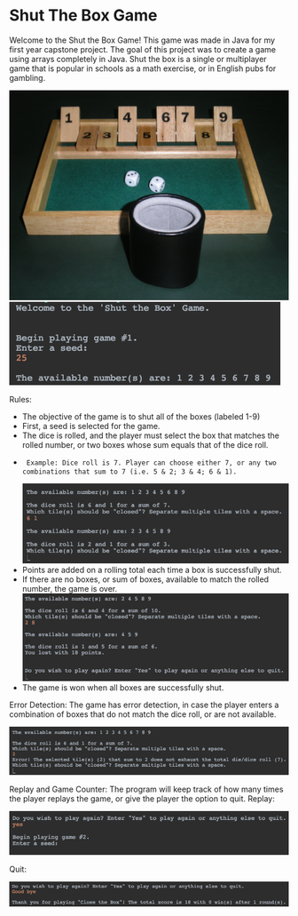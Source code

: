 # Shut The Box Game

Welcome to the Shut the Box Game! This game was made in Java for my first year capstone project. The goal of this project was to create a game using arrays completely in Java. Shut the box is a single or multiplayer game that is popular in schools as a math exercise, or in English pubs for gambling.

  ![Game](https://github.com/r-kish/Shut-The-Box-Game/blob/main/Shut_the_box.jpg)    ![Welcome to Shut the Box](https://github.com/r-kish/Shut-The-Box-Game/blob/main/Shut%20the%20Box%20Intro.png)

Rules:
-  The objective of the game is to shut all of the boxes (labeled 1-9)
-  First, a seed is selected for the game.
-  The dice is rolled, and the player must select the box that matches the rolled number, or two boxes whose sum equals that of the dice roll.
-      Example: Dice roll is 7. Player can choose either 7, or any two combinations that sum to 7 (i.e. 5 & 2; 3 & 4; 6 & 1).
    ![Shut the Box Demo](https://github.com/r-kish/Shut-The-Box-Game/blob/main/Shut%20the%20Box%20Demo.png)
-  Points are added on a rolling total each time a box is successfully shut.
-  If there are no boxes, or sum of boxes, available to match the rolled number, the game is over.
    ![Game Over, and Rolling Point Total](https://github.com/r-kish/Shut-The-Box-Game/blob/main/Shut%20the%20Box%20Demo%202.png)
-  The game is won when all boxes are successfully shut.

Error Detection: The game has error detection, in case the player enters a combination of boxes that do not match the dice roll, or are not available.

![Error Detection](https://github.com/r-kish/Shut-The-Box-Game/blob/main/Error%20Detect%201.png) 

Replay and Game Counter: The program will keep track of how many times the player replays the game, or give the player the option to quit.
Replay:

![Replay the game!](https://github.com/r-kish/Shut-The-Box-Game/blob/main/End%201.png)

Quit:

![Quit the game...](https://github.com/r-kish/Shut-The-Box-Game/blob/main/End%202.png)

